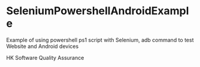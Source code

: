 # SeleniumPowershellAndroidExample

Example of using powershell ps1 script with Selenium, adb command to test Website and Android devices

HK Software Quality Assurance

